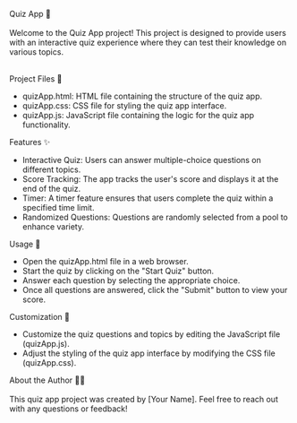 Quiz App  📝 <br>   <br>
Welcome to the Quiz App project! This project is designed to provide users with an interactive quiz experience where they can test their knowledge on various topics.  <br>  <br>

Project Files  📁  <br>
* quizApp.html: HTML file containing the structure of the quiz app.
* quizApp.css: CSS file for styling the quiz app interface.
* quizApp.js: JavaScript file containing the logic for the quiz app functionality.  <br>

Features  ✨  <br>
* Interactive Quiz: Users can answer multiple-choice questions on different topics.
* Score Tracking: The app tracks the user's score and displays it at the end of the quiz.
* Timer: A timer feature ensures that users complete the quiz within a specified time limit.
* Randomized Questions: Questions are randomly selected from a pool to enhance variety.  <br>
 
Usage  🚀  <br> 
* Open the quizApp.html file in a web browser.
* Start the quiz by clicking on the "Start Quiz" button.
* Answer each question by selecting the appropriate choice.
* Once all questions are answered, click the "Submit" button to view your score.  <br>

Customization  🎨  <br> 
* Customize the quiz questions and topics by editing the JavaScript file (quizApp.js).
* Adjust the styling of the quiz app interface by modifying the CSS file (quizApp.css).  <br>

About the Author  👩‍💻  <br>   <br>
This quiz app project was created by [Your Name]. Feel free to reach out with any questions or feedback!

